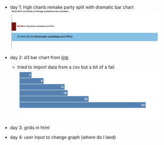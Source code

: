 - day 1: high charts remake party split with dramatic bar chart
  <img width="1438" alt="day1" src="/screenshots/day1.png">

- day 2: d3 bar chart from [link](https://observablehq.com/@d3/lets-make-a-bar-chart/3)
  - tried to import data from a csv but a bit of a fail
    <img width="1438" alt="day1" src="/screenshots/day2.png">
- day 3: grids in html
- day 4: user input to change graph (where do I land)
